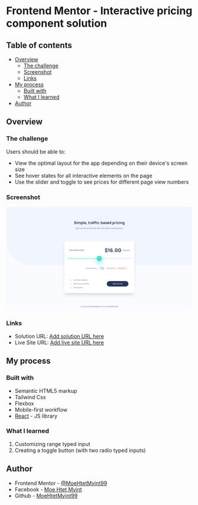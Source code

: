 # Frontend Mentor - Interactive pricing component solution

## Table of contents

- [Overview](#overview)
  - [The challenge](#the-challenge)
  - [Screenshot](#screenshot)
  - [Links](#links)
- [My process](#my-process)
  - [Built with](#built-with)
  - [What I learned](#what-i-learned)
- [Author](#author)

## Overview

### The challenge

Users should be able to:

- View the optimal layout for the app depending on their device's screen size
- See hover states for all interactive elements on the page
- Use the slider and toggle to see prices for different page view numbers

### Screenshot

![](./public/screenshot.png)

### Links

- Solution URL: [Add solution URL here](https://your-solution-url.com)
- Live Site URL: [Add live site URL here](https://your-live-site-url.com)

## My process

### Built with

- Semantic HTML5 markup
- Tailwind Css
- Flexbox
- Mobile-first workflow
- [React](https://reactjs.org/) - JS library

### What I learned

1. Customizing range typed input
2. Creating a toggle button (with two radio typed inputs)

## Author

- Frontend Mentor - [@MoeHtetMyint99](https://www.frontendmentor.io/profile/MoeHtetMyint99)
- Facebook - [Moe Htet Myint](https://www.facebook.com/profile.php?id=100023408299983)
- Github - [MoeHtetMyint99](https://github.com/MoeHtetMyint99/)
